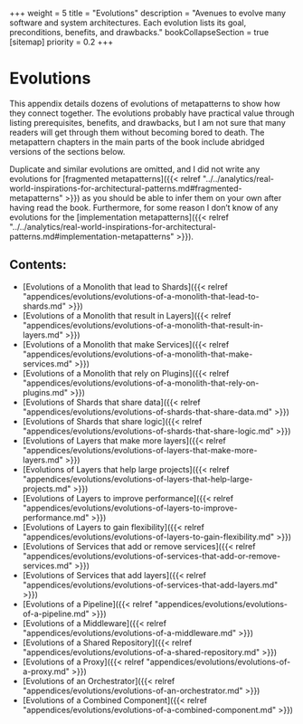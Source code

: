+++
weight = 5
title = "Evolutions"
description = "Avenues to evolve many software and system architectures. Each evolution lists its goal, preconditions, benefits, and drawbacks."
bookCollapseSection = true
[sitemap]
  priority = 0.2
+++

# Evolutions

This appendix details dozens of evolutions of metapatterns to show how they connect together\. The evolutions probably have practical value through listing prerequisites, benefits, and drawbacks, but I am not sure that many readers will get through them without becoming bored to death\. The metapattern chapters in the main parts of the book include abridged versions of the sections below\.

Duplicate and similar evolutions are omitted, and I did not write any evolutions for [fragmented metapatterns]({{< relref "../../analytics/real-world-inspirations-for-architectural-patterns.md#fragmented-metapatterns" >}}) as you should be able to infer them on your own after having read the book\. Furthermore, for some reason I don’t know of any evolutions for the [implementation metapatterns]({{< relref "../../analytics/real-world-inspirations-for-architectural-patterns.md#implementation-metapatterns" >}})\.

## Contents:

<nav>

- [Evolutions of a Monolith that lead to Shards]({{< relref "appendices/evolutions/evolutions-of-a-monolith-that-lead-to-shards.md" >}})
- [Evolutions of a Monolith that result in Layers]({{< relref "appendices/evolutions/evolutions-of-a-monolith-that-result-in-layers.md" >}})
- [Evolutions of a Monolith that make Services]({{< relref "appendices/evolutions/evolutions-of-a-monolith-that-make-services.md" >}})
- [Evolutions of a Monolith that rely on Plugins]({{< relref "appendices/evolutions/evolutions-of-a-monolith-that-rely-on-plugins.md" >}})
- [Evolutions of Shards that share data]({{< relref "appendices/evolutions/evolutions-of-shards-that-share-data.md" >}})
- [Evolutions of Shards that share logic]({{< relref "appendices/evolutions/evolutions-of-shards-that-share-logic.md" >}})
- [Evolutions of Layers that make more layers]({{< relref "appendices/evolutions/evolutions-of-layers-that-make-more-layers.md" >}})
- [Evolutions of Layers that help large projects]({{< relref "appendices/evolutions/evolutions-of-layers-that-help-large-projects.md" >}})
- [Evolutions of Layers to improve performance]({{< relref "appendices/evolutions/evolutions-of-layers-to-improve-performance.md" >}})
- [Evolutions of Layers to gain flexibility]({{< relref "appendices/evolutions/evolutions-of-layers-to-gain-flexibility.md" >}})
- [Evolutions of Services that add or remove services]({{< relref "appendices/evolutions/evolutions-of-services-that-add-or-remove-services.md" >}})
- [Evolutions of Services that add layers]({{< relref "appendices/evolutions/evolutions-of-services-that-add-layers.md" >}})
- [Evolutions of a Pipeline]({{< relref "appendices/evolutions/evolutions-of-a-pipeline.md" >}})
- [Evolutions of a Middleware]({{< relref "appendices/evolutions/evolutions-of-a-middleware.md" >}})
- [Evolutions of a Shared Repository]({{< relref "appendices/evolutions/evolutions-of-a-shared-repository.md" >}})
- [Evolutions of a Proxy]({{< relref "appendices/evolutions/evolutions-of-a-proxy.md" >}})
- [Evolutions of an Orchestrator]({{< relref "appendices/evolutions/evolutions-of-an-orchestrator.md" >}})
- [Evolutions of a Combined Component]({{< relref "appendices/evolutions/evolutions-of-a-combined-component.md" >}})

</nav>